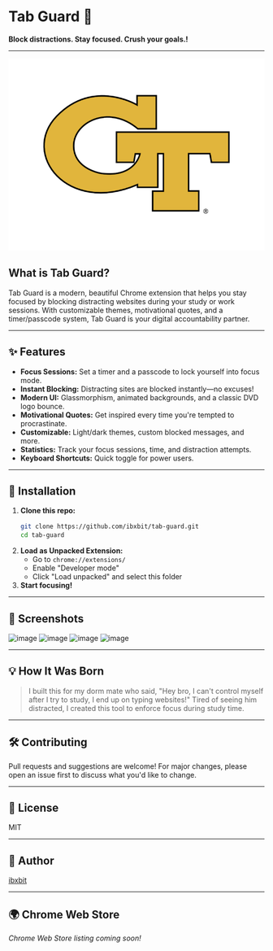 # Tab Guard 🔐

**Block distractions. Stay focused. Crush your goals.!**

---

![Tab Guard Logo](assets/tab-guard-logo.png)

## What is Tab Guard?
Tab Guard is a modern, beautiful Chrome extension that helps you stay focused by blocking distracting websites during your study or work sessions. With customizable themes, motivational quotes, and a timer/passcode system, Tab Guard is your digital accountability partner.

---

## ✨ Features 
- **Focus Sessions:** Set a timer and a passcode to lock yourself into focus mode.
- **Instant Blocking:** Distracting sites are blocked instantly—no excuses!
- **Modern UI:** Glassmorphism, animated backgrounds, and a classic DVD logo bounce.
- **Motivational Quotes:** Get inspired every time you're tempted to procrastinate.
- **Customizable:** Light/dark themes, custom blocked messages, and more.
- **Statistics:** Track your focus sessions, time, and distraction attempts.
- **Keyboard Shortcuts:** Quick toggle for power users.

---

## 🚀 Installation
1. **Clone this repo:**
   ```bash
   git clone https://github.com/ibxbit/tab-guard.git
   cd tab-guard
   ```
2. **Load as Unpacked Extension:**
   - Go to `chrome://extensions/`
   - Enable "Developer mode"
   - Click "Load unpacked" and select this folder
3. **Start focusing!**

---

## 📸 Screenshots
![image](https://github.com/user-attachments/assets/d269cbd9-06c6-4d85-9636-560894b2640a)
![image](https://github.com/user-attachments/assets/e1bd22b3-7dbb-46cf-97c1-4cc4371e3e4e)
![image](https://github.com/user-attachments/assets/ca94637d-2216-4274-9c1f-cb78446b0737)
![image](https://github.com/user-attachments/assets/dcd55868-e5d7-4c89-a6cb-915745d6d231)



---

## 💡 How It Was Born
> I built this for my dorm mate who said, "Hey bro, I can't control myself after I try to study, I end up on typing websites!" Tired of seeing him distracted, I created this tool to enforce focus during study time.

---

## 🛠️ Contributing 
Pull requests and suggestions are welcome! For major changes, please open an issue first to discuss what you'd like to change.

---

## 📄 License
MIT

---

## 👤 Author
[ibxbit](https://github.com/ibxbit)

---

## 🌍 Chrome Web Store
_Chrome Web Store listing coming soon!_

